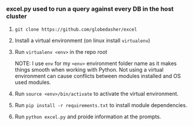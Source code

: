 ### excel.py used to run a query against every DB in the host cluster

1. `git clone https://github.com/globedasher/excel`
1. Install a virtual environment (on linux install `virtualenv`) 
1. Run `virtualenv <env>` in the repo root

   NOTE: I use `env` for my `<env>` environment folder name as it makes things smooth when working with Python. Not using a virtual environment can cause conflicts between modules installed and OS used modules.

1. Run `source <env>/bin/activate` to activate the virtual environment.
1. Run `pip install -r requirements.txt` to install module dependencies.
1. Run `python excel.py` and proide information at the prompts.
